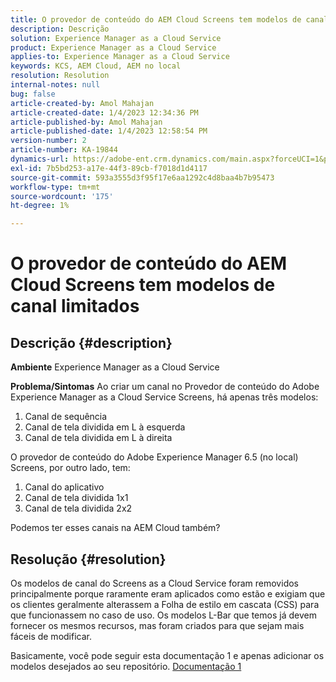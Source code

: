 ```yaml
---
title: O provedor de conteúdo do AEM Cloud Screens tem modelos de canal limitados
description: Descrição
solution: Experience Manager as a Cloud Service
product: Experience Manager as a Cloud Service
applies-to: Experience Manager as a Cloud Service
keywords: KCS, AEM Cloud, AEM no local
resolution: Resolution
internal-notes: null
bug: false
article-created-by: Amol Mahajan
article-created-date: 1/4/2023 12:34:36 PM
article-published-by: Amol Mahajan
article-published-date: 1/4/2023 12:58:54 PM
version-number: 2
article-number: KA-19844
dynamics-url: https://adobe-ent.crm.dynamics.com/main.aspx?forceUCI=1&pagetype=entityrecord&etn=knowledgearticle&id=2c06cc21-2c8c-ed11-81ad-6045bd0061cb
exl-id: 7b5bd253-a17e-44f3-89cb-f7018d1d4117
source-git-commit: 593a3555d3f95f17e6aa1292c4d8baa4b7b95473
workflow-type: tm+mt
source-wordcount: '175'
ht-degree: 1%

---
```


# O provedor de conteúdo do AEM Cloud Screens tem modelos de canal limitados

## Descrição {#description}

<b>Ambiente</b>
Experience Manager as a Cloud Service


<b>Problema/Sintomas</b>
Ao criar um canal no Provedor de conteúdo do Adobe Experience Manager as a Cloud Service Screens, há apenas três modelos:

1. Canal de sequência
2. Canal de tela dividida em L à esquerda
3. Canal de tela dividida em L à direita




O provedor de conteúdo do Adobe Experience Manager 6.5 (no local) Screens, por outro lado, tem:

1. Canal do aplicativo
2. Canal de tela dividida 1x1
3. Canal de tela dividida 2x2


Podemos ter esses canais na AEM Cloud também?


## Resolução {#resolution}


Os modelos de canal do Screens as a Cloud Service foram removidos principalmente porque raramente eram aplicados como estão e exigiam que os clientes geralmente alterassem a Folha de estilo em cascata (CSS) para que funcionassem no caso de uso.
Os modelos L-Bar que temos já devem fornecer os mesmos recursos, mas foram criados para que sejam mais fáceis de modificar.

Basicamente, você pode seguir esta documentação 1 e apenas adicionar os modelos desejados ao seu repositório.
[Documentação 1](https://experienceleague.adobe.com/docs/experience-manager-screens/user-guide/developing/creating-custom-templates-multizone-layouts.html?lang=en)

